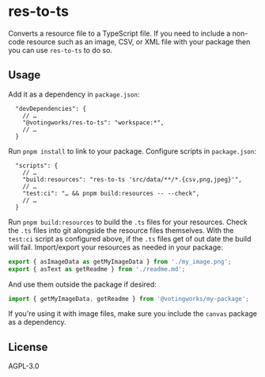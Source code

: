 # res-to-ts

Converts a resource file to a TypeScript file. If you need to include a non-code
resource such as an image, CSV, or XML file with your package then you can use
`res-to-ts` to do so.

## Usage

Add it as a dependency in `package.json`:

```json5
  "devDependencies": {
    // …
    "@votingworks/res-to-ts": "workspace:*",
    // …
  }
```

Run `pnpm install` to link to your package. Configure scripts in `package.json`:

```json5
  "scripts": {
    // …
    "build:resources": "res-to-ts 'src/data/**/*.{csv,png,jpeg}'",
    // …
    "test:ci": "… && pnpm build:resources -- --check",
    // …
  }
```

Run `pnpm build:resources` to build the `.ts` files for your resources. Check
the `.ts` files into git alongside the resource files themselves. With the
`test:ci` script as configured above, if the `.ts` files get of out date the
build will fail. Import/export your resources as needed in your package:

```ts
export { asImageData as getMyImageData } from './my_image.png';
export { asText as getReadme } from './readme.md';
```

And use them outside the package if desired:

```ts
import { getMyImageData, getReadme } from '@votingworks/my-package';
```

If you're using it with image files, make sure you include the `canvas` package
as a dependency.

## License

AGPL-3.0
